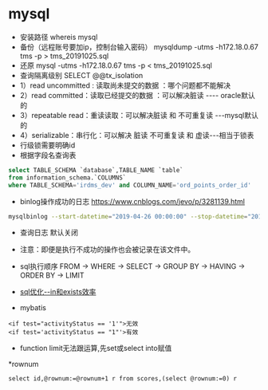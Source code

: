 # mysql
* 安装路径 whereis mysql
* 备份（远程账号要加ip，控制台输入密码） mysqldump -utms -h172.18.0.67 tms -p > tms_20191025.sql
* 还原 mysql -utms -h172.18.0.67 tms -p < tms_20191025.sql
* 查询隔离级别 SELECT @@tx_isolation
* 1）read uncommitted : 读取尚未提交的数据 ：哪个问题都不能解决
* 2）read committed：读取已经提交的数据 ：可以解决脏读 ---- oracle默认的
* 3）repeatable read：重读读取：可以解决脏读 和 不可重复读 ---mysql默认的
* 4）serializable：串行化：可以解决 脏读 不可重复读 和 虚读---相当于锁表
* 行级锁需要明确id
* 根据字段名查询表

```sql
select TABLE_SCHEMA `database`,TABLE_NAME `table`
from information_schema.`COLUMNS`
where TABLE_SCHEMA='irdms_dev' and COLUMN_NAME='ord_points_order_id'
```

* binlog操作成功的日志
https://www.cnblogs.com/jevo/p/3281139.html

```sh
mysqlbinlog --start-datetime="2019-04-26 00:00:00" --stop-datetime="2019-04-27 00:00:00" binlog.000008 > 20190426.log.bak
```

* 查询日志 默认关闭
* 注意：即便是执行不成功的操作也会被记录在该文件中。

* sql执行顺序 FROM -> WHERE -> SELECT -> GROUP BY -> HAVING -> ORDER BY -> LIMIT
* [sql优化--in和exists效率](http://www.voidcn.com/article/p-udmyxohq-qq.html)

* mybatis

```
<if test="activityStatus == '1'">无效
<if test='activityStatus == "1"'>有效
```

* function
limit无法跟运算,先set或select into赋值

*rownum

```
select id,@rownum:=@rownum+1 r from scores,(select @rownum:=0) r
```
